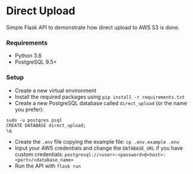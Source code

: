 # Direct Upload
Simple Flask API to demonstrate how direct upload to AWS S3 is done.

### Requirements
- Python 3.8
- PostgreSQL 9.5+

### Setup
- Create a new virtual environment
- Install the required packages using `pip install -r requirements.txt`
- Create a new PostgreSQL database called `direct_upload` (or the name you prefer):
```
sudo -u postgres psql
CREATE DATABASE direct_upload;
\q
```
- Create the `.env` file copying the example file: `cp .env.example .env`
- Input your AWS credentials and change the `DATABASE_URL` if you have custom credentials: `postgresql://<user>:<password>@<host>:<port>/<database_name>`
- Run the API with `flask run`
